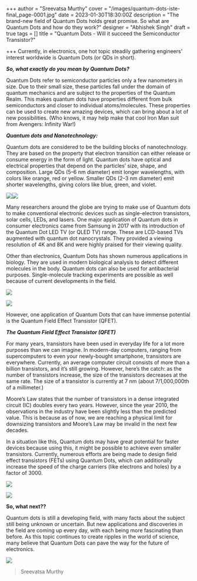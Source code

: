 +++
author = "Sreevatsa Murthy"
cover = "/images/quantum-dots-iste-final_page-0001.jpg"
date = 2023-01-30T18:30:00Z
description = "The brand-new field of Quantum Dots holds great promise. So what are Quantum Dots and how do they work?"
designer = "Abhishek Singh"
draft = true
tags = []
title = "Quantum Dots - Will it succeed the Semiconductor Transistor?"

+++
Currently, in electronics, one hot topic steadily gathering engineers' interest worldwide is Quantum Dots (or QDs in short).

**_So, what exactly do you mean by Quantum Dots?_**

Quantum Dots refer to semiconductor particles only a few nanometers in size. Due to their small size, these particles fall under the domain of quantum mechanics and are subject to the properties of the Quantum Realm. This makes quantum dots have properties different from bulk semiconductors and closer to individual atoms/molecules. These properties can be used to create new amazing devices, which can bring about a lot of new possibilities. (Who knows, it may help make that cool Iron Man suit from Avengers: Infinity War!)

**_Quantum dots and Nanotechnology:_**

Quantum dots are considered to be the building blocks of nanotechnology. They are based on the property that electron transition can either release or consume energy in the form of light. Quantum dots have optical and electrical properties that depend on the particles’ size, shape, and composition. Large QDs (5–6 nm diameter) emit longer wavelengths, with colors like orange, red or yellow. Smaller QDs (2–3 nm diameter) emit shorter wavelengths, giving colors like blue, green, and violet.

![](/images/picture1.png)![](/images/picture2.png)

Many researchers around the globe are trying to make use of Quantum dots to make conventional electronic devices such as single-electron transistors, solar cells, LEDs, and lasers. One major application of Quantum dots in consumer electronics came from Samsung in 2017 with its introduction of the Quantum Dot LED TV (or QLED TV) range. These are LCD-based TVs augmented with quantum dot nanocrystals. They provided a viewing resolution of 4K and 8K and were highly praised for their viewing quality.

Other than electronics, Quantum Dots has shown numerous applications in biology. They are used in modern biological analysis to detect different molecules in the body. Quantum dots can also be used for antibacterial purposes. Single-molecule tracking experiments are possible as well because of current developments in the field.

![](/images/picture3.png)

![](/images/picture4.png)

However, one application of Quantum Dots that can have immense potential is the Quantum Field Effect Transistor (QFET).

**_The Quantum Field Effect Transistor (QFET)_**

For many years, transistors have been used in everyday life for a lot more purposes than we can imagine. In modern-day computers, ranging from supercomputers to even your newly-bought smartphone, transistors are everywhere. Currently, an average computer circuit consists of more than a billion transistors, and it’s still growing. However, here’s the catch: as the number of transistors increase, the size of the transistors decreases at the same rate. The size of a transistor is currently at 7 nm (about 7/1,000,000th of a millimeter.)

Moore’s Law states that the number of transistors in a dense integrated circuit (IC) doubles every two years. However, since the year 2010, the observations in the industry have been slightly less than the predicted value. This is because as of now, we are reaching a physical limit for downsizing transistors and Moore’s Law may be invalid in the next few decades.

In a situation like this, Quantum dots may have great potential for faster devices because using this, it might be possible to achieve even smaller transistors. Currently, numerous efforts are being made to design field effect transistors (FETs) using Quantum Dots, which can additionally increase the speed of the charge carriers (like electrons and holes) by a factor of 3000.

![](/images/picture5.png)

![](/images/picture6.png)

**So, what next??**

Quantum dots is still a developing field, with many facts about the subject still being unknown or uncertain. But new applications and discoveries in the field are coming up every day, with each being more fascinating than before. As this topic continues to create ripples in the world of science, many believe that Quantum Dots can pave the way for the future of electronics.

![](/images/picture7.png)

> Sreevatsa Murthy